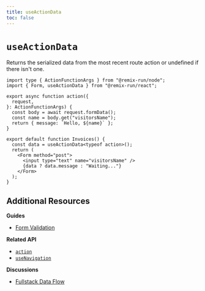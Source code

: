 ```yaml
---
title: useActionData
toc: false
---
```


# `useActionData`

Returns the serialized data from the most recent route action or undefined if there isn't one.

```tsx lines=[9,13]
import type { ActionFunctionArgs } from "@remix-run/node";
import { Form, useActionData } from "@remix-run/react";

export async function action({
  request,
}: ActionFunctionArgs) {
  const body = await request.formData();
  const name = body.get("visitorsName");
  return { message: `Hello, ${name}` };
}

export default function Invoices() {
  const data = useActionData<typeof action>();
  return (
    <Form method="post">
      <input type="text" name="visitorsName" />
      {data ? data.message : "Waiting..."}
    </Form>
  );
}
```

## Additional Resources

**Guides**

- [Form Validation][form-validation]

**Related API**

- [`action`][action]
- [`useNavigation`][usenavigation]

**Discussions**

- [Fullstack Data Flow][fullstack-data-flow]

[action]: ../route/action
[usenavigation]: ../hooks/use-navigation
[rr-useactiondata]: https://reactrouter.com/hooks/use-action-data
[form-validation]: ../guides/form-validation
[fullstack-data-flow]: ../discussion/data-flow
